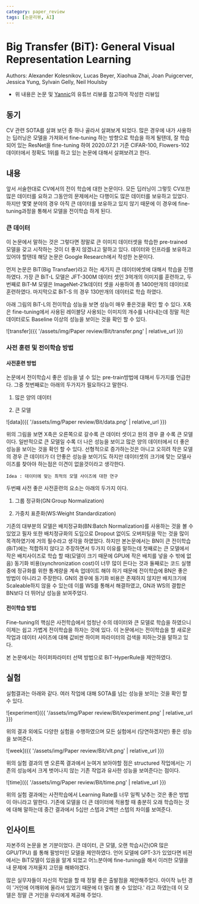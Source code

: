 ```yaml
---
category: paper_review
tags: [논문리뷰, AI]
---
```


# Big Transfer (BiT): General Visual Representation Learning
Authors: Alexander Kolesnikov, Lucas Beyer, Xiaohua Zhai, Joan Puigcerver, Jessica Yung, Sylvain Gelly, Neil Houlsby

- 위 내용은 논문 및 [Yannic](https://www.youtube.com/watch?v=k1GOF2jmX7c)의 유튜브 리뷰를 참고하여 작성한 리뷰임

## 동기
CV 관련 SOTA를 살펴 보던 중 하나 골라서 살펴보게 되었다. 많은 경우에 내가 사용하는 딥러닝은 모델을 가져와서 fine-tuning 하는 방향으로 학습을 하게 될탠데, 잘 학습되어 있는 ResNet을 fine-tuning 하여 2020.07.21 기준 CIFAR-100, Flowers-102 데이터에서 정확도 1위를 하고 있는 논문에 대해서 살펴보려고 한다.

## 내용

앞서 서술한대로 CV에서의 전이 학습에 대한 논문이다. 모든 딥러닝이 그렇듯 CV또한 많은 데이터를 요하고 그동안의 문제에서는 다행이도 많은 데이터를 보유하고 있었다. 하지만 몇몇 분야의 경우 아직 큰 데이터를 보유하고 있지 않기 때문에 이 경우에 fine-tuning과정을 통해서 모델을 전이학습 하게 된다.

### 큰 데이터
이 논문에서 말하는 것은 그렇다면 정말로 큰 이미지 데이터셋을 학습한 pre-trained 모델을 갖고 시작하는 것이 더 좋지 않겠냐고 말하고 있다. 데이터와 인프라를 보유하고 있어야 할탠데 해당 논문은 Google Research에서 작성한 논문이다.

먼저 논문은 BiT(Big Transfaer)라고 하는 세가지 큰 데이터에셋에 대해서 학습을 진행 하였다. 가장 큰 BiT-L 모델은 JFT-300M 데이터 셋인 3억개의 이미지를 훈련하고, 두번째로 BiT-M 모델은 ImageNet-21k데이터 셋을 사용하여 총 1400만개의 데이터로 훈련하였다. 마지막으로 BiT-S 의 경우 130만개의 데이터로 학습 하였다.

아래 그림의 BiT-L의 전이학습 성능을 보면 성능이 매우 좋은것을 확인 할 수 있다. X축은 fine-tuning에서 사용된 레이블당 사용되는 이미지의 개수를 나타내는데 정말 적은 데이터로도 Baseline 이상의 성능을 보이는 것을 확인 할 수 있다.

![transfer]({{ '/assets/img/Paper review/Bit/transfer.png' | relative_url }})

### 사전 훈련 및 전이학습 방법

#### 사전훈련 방법
논문에서 전이학습시 좋은 성능을 낼 수 있는 pre-train방법에 대해서 두가지를 언급한다. 그중 첫번째로는 아래의 두가지가 필요하다고 말한다.

1. 많은 양의 데이터

2. 큰 모델

 ![data]({{ '/assets/img/Paper review/Bit/data.png' | relative_url }})

위의 그림을 보면 X축은 오른쪽으로 갈수록 큰 데이터 셋이고 원의 경우 클 수록 큰 모델이다. 일반적으로 큰 모델일 수록 더 나은 성능을 보이고 많은 양의 데이터에서 더 좋은 성능을 보이는 것을 확인 할 수 있다. 선형적으로 증가하는것은 아니고 오히려 작은 모델의 경우 큰 데이터가 더 안좋은 성능을 보이기도 하지만 데이터셋의 크기에 맞는 모델사이즈를 찾아야 하는점은 이견이 없을것이라고 생각한다.

`Idea : 데이터에 맞는 최적의 모델 사이즈에 대한 연구`

두번째 사전 좋은 사전훈련의 요소는 아래의 두가지 이다.

1. 그룹 정규화(GN:Group Normalization)

2. 가중치 표준화(WS:Weight Standardization)

기존의 대부분의 모델은 배치정규화(BN:Batch Normalization)를 사용하는 것을 볼 수 있었고 필자 또한 배치정규화의 도입으로 Dropout 없이도 오버피팅을 막는 것을 많이 목격하였기에 거의 필수라고 생각을 하였었다. 하지만 본논문에서는 BN이 큰 전이학습(BiT)에는 적합하지 않다고 주장하면서 두가지 이유를 말하는데 첫째로는 큰 모델에서 작은 배치사이즈로 학습 할 때(모델이 크기 때문에 GPU에 작은 배치를 넣을 수 밖에 없음) 동기화 비용(synchronization cost)이 너무 많이 든다는 것과 둘째로는 코드 실행중에 정규화를 위한 통계량을 계속 업데이트 해야 하기 때문에 전이학습에 BN은 좋은 방법이 아니라고 주장한다. GN의 경우에 동기화 비용은 존재하지 않지만 배치크기에 Scaleable하지 않을 수 있는데 이를 WS를 통해서 해결하였고, GN과 WS의 결합은 BN보다 더 뛰어낭 성능을 보여주었다.

#### 전이학습 방법
Fine-tuning의 핵심은 사전학습에서 엄청난 수의 데이터와 큰 모델로 학습을 하였으니 이제는 쉽고 가볍게 전이학습을 하자는 것에 있다. 이 논문에서는 전이학습을 할 새로운 작업과 데이터 사이즈에 대해 값비싼 하이퍼 파라미터의 검색을 피하는것을 말하고 있다.

본 논문에서는 하이퍼파라미터 선택 방법으로 BiT-HyperRule을 제안하였다.

## 실험

실험결과는 아래와 같다. 여러 작업에 대해 SOTA를 넘는 성능을 보이는 것을 확인 할 수 있다.

![experiment]({{ '/assets/img/Paper review/Bit/experiment.png' | relative_url }})

위의 결과 외에도 다양한 실험을 수행하였으며 모든 실험에서 (당연하겠지만) 좋은 성능을 보여준다.

![week]({{ '/assets/img/Paper review/Bit/vlt.png' | relative_url }})

위의 실험 결과의 맨 오른쪽 결과에서 눈여겨 보아야할 점은 structured 작업에서는 기존의 성능에서 크게 벗어나지 않는 기존 작업과 유사한 성능을 보여준다는 점이다.

![time]({{ '/assets/img/Paper review/Bit/time.png' | relative_url }})

위의 실험 결과에는 사전학습에서 Learning Rate를 너무 일찍 낮추는 것은 좋은 방법이 아니라고 말한다. 기존에 모델을 더 큰 데이터에 적용할 때 충분히 오래 학습하는 것에 대해 말하는데 중간 결과에서 5십만 스텝과 2백만 스텝의 차이를 보여준다.

## 인사이트
자본주의 논문을 본 기분이었다. 큰 데이터, 큰 모델, 오랜 학습시간(OR 많은 GPU/TPU) 를 통해 팔방미인 모델을 제안하였다. 언어 모델에 GPT-3가 있었다면 비젼에서는 BiT모델이 있음을 알게 되었고 어느분야에 fine-tuning을 해서 이러한 모델을 내 문제에 가져올지 고민을 해봐야겠다.

많은 실무자들이 자신의 작업을 할 때 정말 좋은 출발점을 제안해주었다. 아이작 뉴턴 경이 '거인에 어깨위에 올라서 있었기 때문에 더 멀리 볼 수 있었다.' 라고 하였는데 이 모델은 정말 큰 거인을 우리에게 제공해 주었다.
